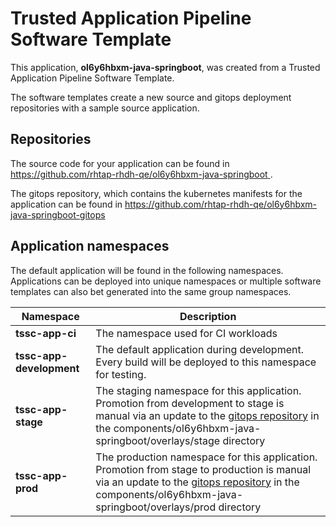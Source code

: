# Trusted Application Pipeline Software Template

This application, **ol6y6hbxm-java-springboot**, was created from a Trusted Application Pipeline Software Template.

The software templates create a new source and gitops deployment repositories with a sample source application. 

## Repositories

The source code for your application can be found in [https://github.com/rhtap-rhdh-qe/ol6y6hbxm-java-springboot ](https://github.com/rhtap-rhdh-qe/ol6y6hbxm-java-springboot ).
 
The gitops repository, which contains the kubernetes manifests for the application can be found in 
[https://github.com/rhtap-rhdh-qe/ol6y6hbxm-java-springboot-gitops ](https://github.com/rhtap-rhdh-qe/ol6y6hbxm-java-springboot-gitops ) 

## Application namespaces 

The default application will be found in the following namespaces. Applications can be deployed into unique namespaces or multiple software templates can also bet generated into the same group namespaces.  

|  Namespace   |  Description   |  
| -------- | -------- |
| **tssc-app-ci** | The namespace used for CI workloads |
| **tssc-app-development** | The default application during development. Every build will be deployed to this namespace for testing. |
| **tssc-app-stage** | The staging namespace for this application. Promotion from development to stage is manual via an update to the [gitops repository](https://github.com/rhtap-rhdh-qe/ol6y6hbxm-java-springboot-gitops ) in the components/ol6y6hbxm-java-springboot/overlays/stage directory |
| **tssc-app-prod** | The production namespace for this application. Promotion from stage to production is manual via an update to the [gitops repository](https://github.com/rhtap-rhdh-qe/ol6y6hbxm-java-springboot-gitops ) in the components/ol6y6hbxm-java-springboot/overlays/prod directory |